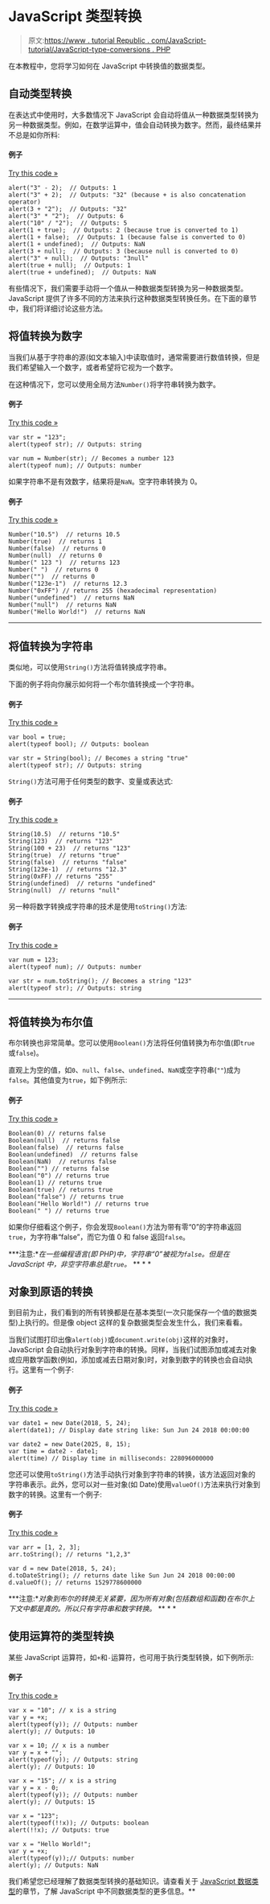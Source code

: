 # JavaScript 类型转换

> 原文:[https://www . tutorial Republic . com/JavaScript-tutorial/JavaScript-type-conversions . PHP](https://www.tutorialrepublic.com/javascript-tutorial/javascript-type-conversions.php)

在本教程中，您将学习如何在 JavaScript 中转换值的数据类型。

## 自动类型转换

在表达式中使用时，大多数情况下 JavaScript 会自动将值从一种数据类型转换为另一种数据类型。例如，在数学运算中，值会自动转换为数字。然而，最终结果并不总是如你所料:

#### 例子

[Try this code »](../codelab.php?topic=javascript&file=automatic-data-type-conversions "Try this code using online Editor")

```
alert("3" - 2);  // Outputs: 1 
alert("3" + 2);  // Outputs: "32" (because + is also concatenation operator)
alert(3 + "2");  // Outputs: "32"
alert("3" * "2");  // Outputs: 6
alert("10" / "2");  // Outputs: 5
alert(1 + true);  // Outputs: 2 (because true is converted to 1)
alert(1 + false);  // Outputs: 1 (because false is converted to 0)
alert(1 + undefined);  // Outputs: NaN
alert(3 + null);  // Outputs: 3 (because null is converted to 0)
alert("3" + null);  // Outputs: "3null"
alert(true + null);  // Outputs: 1
alert(true + undefined);  // Outputs: NaN
```

有些情况下，我们需要手动将一个值从一种数据类型转换为另一种数据类型。JavaScript 提供了许多不同的方法来执行这种数据类型转换任务。在下面的章节中，我们将详细讨论这些方法。

## 将值转换为数字

当我们从基于字符串的源(如文本输入)中读取值时，通常需要进行数值转换，但是我们希望输入一个数字，或者希望将它视为一个数字。

在这种情况下，您可以使用全局方法`Number()`将字符串转换为数字。

#### 例子

[Try this code »](../codelab.php?topic=javascript&file=convert-a-numeric-string-to-number "Try this code using online Editor")

```
var str = "123";
alert(typeof str); // Outputs: string

var num = Number(str); // Becomes a number 123
alert(typeof num); // Outputs: number
```

如果字符串不是有效数字，结果将是`NaN`。空字符串转换为 0。

#### 例子

[Try this code »](../codelab.php?topic=javascript&file=convert-values-to-numbers "Try this code using online Editor")

```
Number("10.5")  // returns 10.5
Number(true)  // returns 1
Number(false)  // returns 0
Number(null)  // returns 0
Number(" 123 ")  // returns 123
Number(" ")  // returns 0
Number("")  // returns 0
Number("123e-1")  // returns 12.3
Number("0xFF") // returns 255 (hexadecimal representation)
Number("undefined")  // returns NaN
Number("null")  // returns NaN
Number("Hello World!")  // returns NaN
```

* * *

## 将值转换为字符串

类似地，可以使用`String()`方法将值转换成字符串。

下面的例子将向你展示如何将一个布尔值转换成一个字符串。

#### 例子

[Try this code »](../codelab.php?topic=javascript&file=convert-a-boolean-value-to-string "Try this code using online Editor")

```
var bool = true;
alert(typeof bool); // Outputs: boolean

var str = String(bool); // Becomes a string "true"
alert(typeof str); // Outputs: string
```

`String()`方法可用于任何类型的数字、变量或表达式:

#### 例子

[Try this code »](../codelab.php?topic=javascript&file=convert-values-to-strings "Try this code using online Editor")

```
String(10.5)  // returns "10.5"
String(123)  // returns "123"
String(100 + 23)  // returns "123"
String(true)  // returns "true"
String(false)  // returns "false"
String(123e-1)  // returns "12.3"
String(0xFF) // returns "255"
String(undefined)  // returns "undefined"
String(null)  // returns "null"
```

另一种将数字转换成字符串的技术是使用`toString()`方法:

#### 例子

[Try this code »](../codelab.php?topic=javascript&file=convert-a-number-to-string "Try this code using online Editor")

```
var num = 123;
alert(typeof num); // Outputs: number

var str = num.toString(); // Becomes a string "123"
alert(typeof str); // Outputs: string
```

* * *

## 将值转换为布尔值

布尔转换也非常简单。您可以使用`Boolean()`方法将任何值转换为布尔值(即`true`或`false`)。

直观上为空的值，如`0`、`null`、`false`、`undefined`、`NaN`或空字符串(`""`)成为`false`。其他值变为`true`，如下例所示:

#### 例子

[Try this code »](../codelab.php?topic=javascript&file=convert-values-to-boolean "Try this code using online Editor")

```
Boolean(0) // returns false
Boolean(null)  // returns false
Boolean(false)  // returns false
Boolean(undefined)  // returns false
Boolean(NaN)  // returns false
Boolean("") // returns false
Boolean("0") // returns true
Boolean(1) // returns true
Boolean(true) // returns true
Boolean("false") // returns true
Boolean("Hello World!") // returns true
Boolean(" ") // returns true
```

如果你仔细看这个例子，你会发现`Boolean()`方法为带有零“0”的字符串返回`true`，为字符串“false”，而它为值 0 和 false 返回`false`。

 ***注意:**在一些编程语言(即 PHP)中，字符串“0”被视为`false`。但是在 JavaScript 中，非空字符串总是`true`。*  ** * *

## 对象到原语的转换

到目前为止，我们看到的所有转换都是在基本类型(一次只能保存一个值的数据类型)上执行的。但是像 object 这样的复杂数据类型会发生什么，我们来看看。

当我们试图打印出像`alert(obj)`或`document.write(obj)`这样的对象时，JavaScript 会自动执行对象到字符串的转换。同样，当我们试图添加或减去对象或应用数学函数(例如，添加或减去日期对象)时，对象到数字的转换也会自动执行。这里有一个例子:

#### 例子

[Try this code »](../codelab.php?topic=javascript&file=automatic-object-to-primitive-data-type-conversions "Try this code using online Editor")

```
var date1 = new Date(2018, 5, 24);
alert(date1); // Display date string like: Sun Jun 24 2018 00:00:00

var date2 = new Date(2025, 8, 15);
var time = date2 - date1;
alert(time) // Display time in milliseconds: 228096000000
```

您还可以使用`toString()`方法手动执行对象到字符串的转换，该方法返回对象的字符串表示。此外，您可以对一些对象(如 Date)使用`valueOf()`方法来执行对象到数字的转换。这里有一个例子:

#### 例子

[Try this code »](../codelab.php?topic=javascript&file=convert-objects-to-primitive-data-types-manually "Try this code using online Editor")

```
var arr = [1, 2, 3];
arr.toString(); // returns "1,2,3"

var d = new Date(2018, 5, 24);
d.toDateString(); // returns date like Sun Jun 24 2018 00:00:00
d.valueOf(); // returns 1529778600000
```

 ***注意:**对象到布尔的转换无关紧要，因为所有对象(包括数组和函数)在布尔上下文中都是真的。所以只有字符串和数字转换。*  ** * *

## 使用运算符的类型转换

某些 JavaScript 运算符，如`+`和`-`运算符，也可用于执行类型转换，如下例所示:

#### 例子

[Try this code »](../codelab.php?topic=javascript&file=perform-data-type-conversions-using-operators "Try this code using online Editor")

```
var x = "10"; // x is a string
var y = +x;
alert(typeof(y)); // Outputs: number
alert(y); // Outputs: 10

var x = 10; // x is a number
var y = x + "";
alert(typeof(y)); // Outputs: string
alert(y); // Outputs: 10

var x = "15"; // x is a string
var y = x - 0;
alert(typeof(y)); // Outputs: number
alert(y); // Outputs: 15

var x = "123";
alert(typeof(!!x)); // Outputs: boolean
alert(!!x); // Outputs: true

var x = "Hello World!";
var y = +x;
alert(typeof(y));// Outputs: number
alert(y); // Outputs: NaN
```

我们希望您已经理解了数据类型转换的基础知识。请查看关于 [JavaScript 数据类型](javascript-data-types.php)的章节，了解 JavaScript 中不同数据类型的更多信息。**